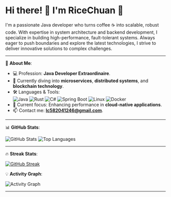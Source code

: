 # Hi there! 👋 I'm RiceChuan 🚀

I'm a passionate Java developer who turns coffee ☕ into scalable, robust code. With expertise in system architecture and backend development, I specialize in building high-performance, fault-tolerant systems. Always eager to push boundaries and explore the latest technologies, I strive to deliver innovative solutions to complex challenges.

---

🌟 **About Me**:

- 💻 Profession: **Java Developer Extraordinaire**.
- 🌱 Currently diving into **microservices**, **distributed systems**, and **blockchain technology**.
- 🛠️ Languages & Tools:  
  ![Java](https://img.shields.io/badge/-Java-007396?&logo=java&logoColor=white)
  ![Rust](https://img.shields.io/badge/-Rust-000?&logo=rust&logoColor=white)
  ![C#](https://img.shields.io/badge/-C%23-239120?&logo=c-sharp&logoColor=white)
  ![Spring Boot](https://img.shields.io/badge/-Spring%20Boot-6DB33F?&logo=spring-boot&logoColor=white)
  ![Linux](https://img.shields.io/badge/-Linux-FCC624?&logo=linux&logoColor=black)
  ![Docker](https://img.shields.io/badge/-Docker-2496ED?&logo=docker&logoColor=white)
- 🔭 Current focus: Enhancing performance in **cloud-native applications**.
- 📫 Contact me: **[lc582041246@gmail.com](mailto:lc582041246@gmail.com)**.

---


📊 **GitHub Stats**:

![GitHub Stats](https://github-readme-stats.vercel.app/api?username=RiceChuan&show_icons=true&theme=radical)
![Top Languages](https://github-readme-stats.vercel.app/api/top-langs/?username=RiceChuan&layout=compact&theme=radical)

---

🔥 **Streak Stats**:

[![GitHub Streak](https://streak-stats.demolab.com?user=RiceChuan&theme=radical&hide_border=true)](https://git.io/streak-stats)


💡 **Activity Graph**:

![Activity Graph](https://github-readme-activity-graph.vercel.app/graph?username=RiceChuan&theme=radical)

---
